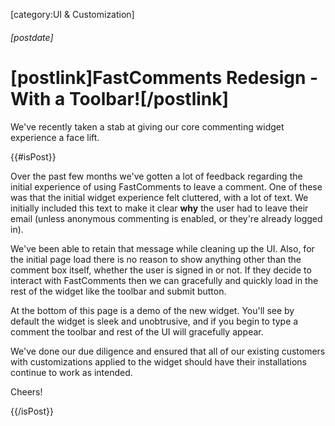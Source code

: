 [category:UI & Customization]
###### [postdate]
# [postlink]FastComments Redesign - With a Toolbar![/postlink]

We've recently taken a stab at giving our core commenting widget experience a face lift.

{{#isPost}}

Over the past few months we've gotten a lot of feedback regarding the initial experience of using FastComments to
leave a comment. One of these was that the initial widget experience felt cluttered, with a lot of text. We initially included
this text to make it clear **why** the user had to leave their email (unless anonymous commenting is enabled, or they're already logged in).

We've been able to retain that message while cleaning up the UI. Also, for the initial page load there is no reason to show anything other than
the comment box itself, whether the user is signed in or not. If they decide to interact with FastComments then we can gracefully and quickly
load in the rest of the widget like the toolbar and submit button.

At the bottom of this page is a demo of the new widget. You'll see by default the widget is sleek and unobtrusive, and if you begin to type a
comment the toolbar and rest of the UI will gracefully appear. 

We've done our due diligence and ensured that all of our existing customers with customizations applied to the widget should have their installations
continue to work as intended.

Cheers!

{{/isPost}}
